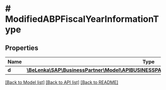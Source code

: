 # # ModifiedABPFiscalYearInformationType

## Properties

Name | Type | Description | Notes
------------ | ------------- | ------------- | -------------
**d** | [**\BeLenka\SAP\BusinessPartner\Model\APIBUSINESSPARTNERABPFiscalYearInformationTypeUpdate**](APIBUSINESSPARTNERABPFiscalYearInformationTypeUpdate.md) |  | [optional]

[[Back to Model list]](../../README.md#models) [[Back to API list]](../../README.md#endpoints) [[Back to README]](../../README.md)
